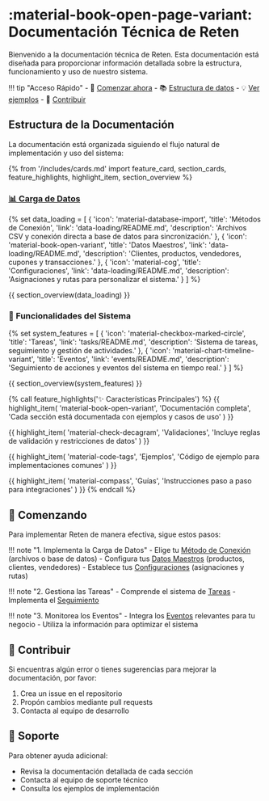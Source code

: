 # :material-book-open-page-variant: Documentación Técnica de Reten

Bienvenido a la documentación técnica de Reten. Esta documentación está diseñada para proporcionar información detallada sobre la estructura, funcionamiento y uso de nuestro sistema.

!!! tip "Acceso Rápido"
    - 🚀 [Comenzar ahora](#comenzando)
    - 📚 [Estructura de datos](master-data/client/README.md#estructura-de-datos)
    - 💡 [Ver ejemplos](master-data/client/README.md#ejemplos-de-uso)
    - 🤝 [Contribuir](#contribuir)

## Estructura de la Documentación

La documentación está organizada siguiendo el flujo natural de implementación y uso del sistema:

{% from '/includes/cards.md' import feature_card, section_cards, feature_highlights, highlight_item, section_overview %}

### [📊 Carga de Datos](data-loading/README.md)
{% set data_loading = [
    {
        'icon': 'material-database-import',
        'title': 'Métodos de Conexión',
        'link': 'data-loading/README.md',
        'description': 'Archivos CSV y conexión directa a base de datos para sincronización.'
    },
    {
        'icon': 'material-book-open-variant',
        'title': 'Datos Maestros',
        'link': 'data-loading/README.md',
        'description': 'Clientes, productos, vendedores, cupones y transacciones.'
    },
    {
        'icon': 'material-cog',
        'title': 'Configuraciones',
        'link': 'data-loading/README.md',
        'description': 'Asignaciones y rutas para personalizar el sistema.'
    }
] %}

{{ section_overview(data_loading) }}

### 🔄 Funcionalidades del Sistema

{% set system_features = [
    {
        'icon': 'material-checkbox-marked-circle',
        'title': 'Tareas',
        'link': 'tasks/README.md',
        'description': 'Sistema de tareas, seguimiento y gestión de actividades.'
    },
    {
        'icon': 'material-chart-timeline-variant',
        'title': 'Eventos',
        'link': 'events/README.md',
        'description': 'Seguimiento de acciones y eventos del sistema en tiempo real.'
    }
] %}

{{ section_overview(system_features) }}

{% call feature_highlights('✨ Características Principales') %}
{{ highlight_item(
    'material-book-open-variant',
    'Documentación completa',
    'Cada sección está documentada con ejemplos y casos de uso'
) }}

{{ highlight_item(
    'material-check-decagram',
    'Validaciones',
    'Incluye reglas de validación y restricciones de datos'
) }}

{{ highlight_item(
    'material-code-tags',
    'Ejemplos',
    'Código de ejemplo para implementaciones comunes'
) }}

{{ highlight_item(
    'material-compass',
    'Guías',
    'Instrucciones paso a paso para integraciones'
) }}
{% endcall %}

## 🚀 Comenzando

Para implementar Reten de manera efectiva, sigue estos pasos:

!!! note "1. Implementa la Carga de Datos"
    - Elige tu [Método de Conexión](data-loading/README.md#métodos-de-conexión) (archivos o base de datos)
    - Configura tus [Datos Maestros](data-loading/README.md#datos-maestros) (productos, clientes, vendedores)
    - Establece tus [Configuraciones](data-loading/README.md#configuraciones) (asignaciones y rutas)

!!! note "2. Gestiona las Tareas"
    - Comprende el sistema de [Tareas](tasks/README.md)
    - Implementa el [Seguimiento](tasks/tracking/README.md)

!!! note "3. Monitorea los Eventos"
    - Integra los [Eventos](events/README.md) relevantes para tu negocio
    - Utiliza la información para optimizar el sistema

## 🤝 Contribuir

Si encuentras algún error o tienes sugerencias para mejorar la documentación, por favor:

1. Crea un issue en el repositorio
2. Propón cambios mediante pull requests
3. Contacta al equipo de desarrollo

## 💬 Soporte

Para obtener ayuda adicional:

- Revisa la documentación detallada de cada sección
- Contacta al equipo de soporte técnico
- Consulta los ejemplos de implementación
